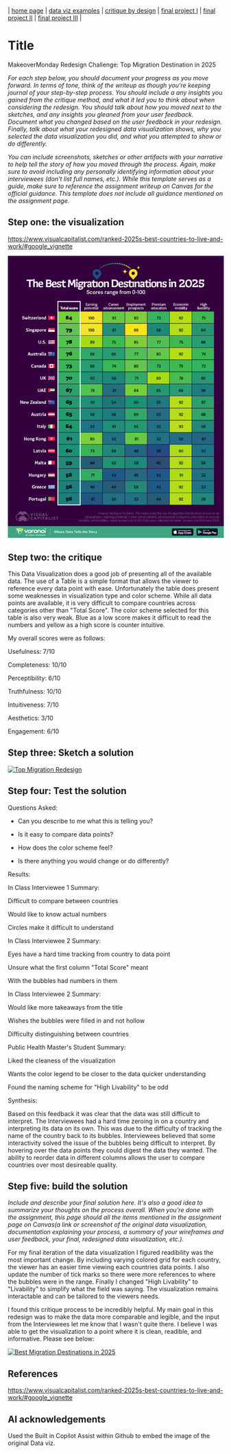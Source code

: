 | [home page](https://cmustudent.github.io/tswd-portfolio-templates/) | [data viz examples](dataviz-examples) | [critique by design](critique-by-design) | [final project I](final-project-part-one) | [final project II](final-project-part-two) | [final project III](final-project-part-three) |

# Title
MakeoverMonday Redesign Challenge: Top Migration Destination in 2025

_For each step below, you should document your progress as you move forward.  In terms of tone, think of the writeup as though you're keeping journal of your step-by-step process.   You should include a any insights you gained from the critique method, and what it led you to think about when considering the redesign.  You should talk about how you moved next to the sketches, and any insights you gleaned from your user feedback.  Document what you changed based on the user feedback in your redesign.  Finally, talk about what your redesigned data visualization shows, why you selected the data visualization you did, and what you attempted to show or do differently._

_You can include screenshots, sketches or other artifacts with your narrative to help tell the story of how you moved through the process.  Again, make sure to avoid including any personally identifying information about your interviewees (don't list full names, etc.).  While this template serves as a guide, make sure to reference the assignment writeup on Canvas for the official guidance.  This template does not include all guidance mentioned on the assignment page._

## Step one: the visualization

https://www.visualcapitalist.com/ranked-2025s-best-countries-to-live-and-work/#google_vignette

![Original Data Visualization](https://raw.githubusercontent.com/LiamCoffey6/coffey-dataviz-portfolio/main/Top-Migration-Destinations-2025_WEB-1.jpg)

## Step two: the critique

This Data Visualization does a good job of presenting all of the available data. The use of a Table is a simple format that allows the viewer to reference every data point with ease. Unfortunately the table does present some weaknesses in visualization type and color scheme. While all data points are available, it is very difficult to compare countries across categories other than "Total Score". The color scheme selected for this table is also very weak. Blue as a low score makes it difficult to read the numbers and yellow as a high score is counter intuitive.

My overall scores were as follows:

Usefulness:      7/10

Completeness:   10/10

Perceptibility:  6/10

Truthfulness:   10/10

Intuitiveness:   7/10

Aesthetics:      3/10

Engagement:      6/10


## Step three: Sketch a solution

<div class='tableauPlaceholder' id='viz1758206048597' style='position: relative'><noscript><a href='#'><img alt='Top Migration Redesign ' src='https:&#47;&#47;public.tableau.com&#47;static&#47;images&#47;Ma&#47;MakeoverMondayRedesign&#47;TopMigrationRedesign&#47;1_rss.png' style='border: none' /></a></noscript><object class='tableauViz'  style='display:none;'><param name='host_url' value='https%3A%2F%2Fpublic.tableau.com%2F' /> <param name='embed_code_version' value='3' /> <param name='site_root' value='' /><param name='name' value='MakeoverMondayRedesign&#47;TopMigrationRedesign' /><param name='tabs' value='no' /><param name='toolbar' value='yes' /><param name='static_image' value='https:&#47;&#47;public.tableau.com&#47;static&#47;images&#47;Ma&#47;MakeoverMondayRedesign&#47;TopMigrationRedesign&#47;1.png' /> <param name='animate_transition' value='yes' /><param name='display_static_image' value='yes' /><param name='display_spinner' value='yes' /><param name='display_overlay' value='yes' /><param name='display_count' value='yes' /><param name='language' value='en-US' /></object></div>
<script type='text/javascript'>
  var divElement = document.getElementById('viz1758206048597');
  var vizElement = divElement.getElementsByTagName('object')[0];
  vizElement.style.width='100%';vizElement.style.height=(divElement.offsetWidth*0.75)+'px';
  var scriptElement = document.createElement('script');
  scriptElement.src = 'https://public.tableau.com/javascripts/api/viz_v1.js';
  vizElement.parentNode.insertBefore(scriptElement, vizElement);
</script>

## Step four: Test the solution

Questions Asked:


- Can you describe to me what this is telling you?

- Is it easy to compare data points?

- How does the color scheme feel?

- Is there anything you would change or do differently?

Results: 

In Class Interviewee 1 Summary:


Difficult to compare between countries

Would like to know actual numbers

Circles make it difficult to understand


In Class Interviewee 2 Summary:


Eyes have a hard time tracking from country to data point

Unsure what the first column "Total Score" meant

With the bubbles had numbers in them


In Class Interviewee 2 Summary:


Would like more takeaways from the title

Wishes the bubbles were filled in and not hollow

Difficulty distinguishing between countries


Public Health Master's Student Summary:


Liked the cleaness of the visualization

Wants the color legend to be closer to the data quicker understanding

Found the naming scheme for "High Livability" to be odd


Synthesis: 

Based on this feedback it was clear that the data was still difficult to interpret. The Interviewees had a hard time zeroing in on a country and interpreting its data on its own. This was due to the difficulty of tracking the name of the country back to its bubbles. Interviewees believed that some interactivity solved the issue of the bubbles being difficult to interpret. By hovering over the data points they could digest the data they wanted. The ability to reorder data in different columns allows the user to compare countries over most desireable quality.

## Step five: build the solution

_Include and describe your final solution here. It's also a good idea to summarize your thoughts on the process overall. When you're done with the assignment, this page should all the items mentioned in the assignment page on Canvas(a link or screenshot of the original data visualization, documentation explaining your process, a summary of your wireframes and user feedback, your final, redesigned data visualization, etc.)._

For my final iteration of the data visualization I figured readibility was the most important change. By including varying colored grid for each country, the viewer has an easier time viewing each countries data points. I also update the number of tick marks so there were more references to where the bubbles were in the range. Finally I changed "High Livability" to "Livability" to simplify what the field was saying. The visualization remains interactable and can be tailored to the viewers needs.

I found this critique process to be incredibly helpful. My main goal in this redesign was to make the data more comparable and legible, and the input from the Interviewees let me know that I wasn't quite there. I believe I was able to get the visualization to a point where it is clean, readible, and informative. Please see below:

<div class='tableauPlaceholder' id='viz1758207434870' style='position: relative'><noscript><a href='#'><img alt='Best Migration Destinations in 2025 ' src='https:&#47;&#47;public.tableau.com&#47;static&#47;images&#47;Ma&#47;MakeoverMondayRedesignFinal&#47;BubblesPrimary&#47;1_rss.png' style='border: none' /></a></noscript><object class='tableauViz'  style='display:none;'><param name='host_url' value='https%3A%2F%2Fpublic.tableau.com%2F' /> <param name='embed_code_version' value='3' /> <param name='site_root' value='' /><param name='name' value='MakeoverMondayRedesignFinal&#47;BubblesPrimary' /><param name='tabs' value='no' /><param name='toolbar' value='yes' /><param name='static_image' value='https:&#47;&#47;public.tableau.com&#47;static&#47;images&#47;Ma&#47;MakeoverMondayRedesignFinal&#47;BubblesPrimary&#47;1.png' /> <param name='animate_transition' value='yes' /><param name='display_static_image' value='yes' /><param name='display_spinner' value='yes' /><param name='display_overlay' value='yes' /><param name='display_count' value='yes' /><param name='language' value='en-US' /></object></div>
<script type='text/javascript'>
  var divElement = document.getElementById('viz1758207434870');
  var vizElement = divElement.getElementsByTagName('object')[0];
  vizElement.style.width='100%';vizElement.style.height=(divElement.offsetWidth*0.75)+'px';
  var scriptElement = document.createElement('script');
  scriptElement.src = 'https://public.tableau.com/javascripts/api/viz_v1.js';
  vizElement.parentNode.insertBefore(scriptElement, vizElement);
</script>

## References

https://www.visualcapitalist.com/ranked-2025s-best-countries-to-live-and-work/#google_vignette

## AI acknowledgements
Used the Built in Copilot Assist within Github to embed the image of the original Data viz.

